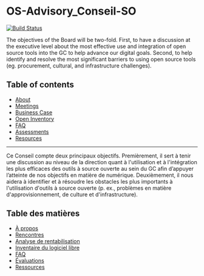 # OS-Advisory_Conseil-SO

[![Build Status](https://travis-ci.org/canada-ca/OS-Advisory_Conseil-SO.svg?branch=master)](https://travis-ci.org/canada-ca/OS-Advisory_Conseil-SO)

The objectives of the Board will be two-fold. First, to have a discussion at the executive level about the most effective use and integration of open source tools into the GC to help advance our digital goals. Second, to help identify and resolve the most significant barriers to using open source tools (eg. procurement, cultural, and infrastructure challenges).


## Table of contents

- [About](en/1_About.md)
- [Meetings](en/Meetings/)
- [Business Case](en/2_Business_Case.md)
- [Open Inventory](en/3_Open_Inventory.md)
- [FAQ](en/4_FAQ.md)
- [Assessments](Assessments)
- [Resources](en/Resources/resources.md)
_________________________________________________________________________________________________________________________________________

Ce Conseil compte deux principaux objectifs. Premièrement, il sert à tenir une discussion au niveau de la direction quant à l'utilisation et à l'intégration les plus efficaces des outils à source ouverte au sein du GC afin d’appuyer l’atteinte de nos objectifs en matière de numérique. Deuxièmement, il nous aidera à identifier et à résoudre les obstacles les plus importants à l'utilisation d'outils à source ouverte (p. ex., problèmes en matière d'approvisionnement, de culture et d'infrastructure).

## Table des matières

* [À propos](fr/1_A_propos.md)
* [Rencontres](fr/Rencontres/)
* [Analyse de rentabilisation](fr/2_Analyse_rentabilisation.md)
* [Inventaire du logiciel libre](fr/3_Inventaire_libre.md)
* [FAQ](fr/4_FAQ.md)
* [Évaluations](Assessments)
* [Ressources](fr/Ressources/ressources.md)
